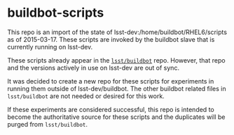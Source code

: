 buildbot-scripts
================

This repo is an import of the state of lsst-dev:/home/buildbot/RHEL6/scripts
as of 2015-03-17.  These scripts are invoked by the buildbot slave that
is currently running on lsst-dev.

These scripts already appear in the
[`lsst/buildbot`](https://github.com/lsst/buildbot/tree/master/scripts) repo.
However, that repo and the versions actively in use on lsst-dev are out of
sync.

It was decided to create a new repo for these scripts for experiments in running them outside of lsst-dev/buildbot.  The other buildbot related files in `lsst/buildbot` are not needed or desired for this work.

If these experiments are considered successful, this repo is intended to
become the authoritative source for these scripts and the duplicates will be
purged from `lsst/buildbot`.
